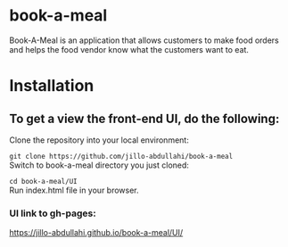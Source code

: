 # book-a-meal
Book-A-Meal is an application that allows customers to make food orders and helps the food vendor know what the customers want to eat.

# Installation
## To get a view the front-end UI, do the following:    
Clone the repository into your local environment:    

`git clone https://github.com/jillo-abdullahi/book-a-meal`   
Switch to book-a-meal directory you just cloned:    

`cd book-a-meal/UI`  
Run index.html file in your browser.    

### UI link to gh-pages:    

https://jillo-abdullahi.github.io/book-a-meal/UI/
